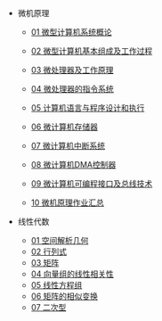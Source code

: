 <!-- _sidebar.md -->

- 微机原理

  * [01 微型计算机系统概论](/review/weiji/01.md ':include') 
  
  * [02 微型计算机基本组成及工作过程](/review/weiji/02.md ':include') 
  * [03 微处理器及工作原理](/review/weiji/03.md ':include') 
  
  * [04 微处理器的指令系统](/review/weiji/04.md ':include') 
  * [05 计算机语言与程序设计和执行](/review/weiji/05.md ':include') 
  
  * [06 微计算机存储器](/review/weiji/06.md ':include') 
  * [07 微计算机中断系统](/review/weiji/07.md ':include') 
  
  * [08 微计算机DMA控制器](/review/weiji/08.md ':include') 
  * [09 微计算机可编程接口及总线技术](/review/weiji/09.md ':include') 
  
  * [10 微机原理作业汇总](/review/weiji/10.md ':include') 
  

- 线性代数
  - [01 空间解析几何](/review/algebra/01.md ':include')
  - [02 行列式](/review/algebra/02.md ':include')
  - [03 矩阵](/review/algebra/03.md ':include')
  - [04 向量组的线性相关性](/review/algebra/04.md ':include')
  - [05 线性方程组](/review/algebra/05.md ':include')
  - [06 矩阵的相似变换](/review/algebra/06.md ':include')
  - [07 二次型](/review/algebra/07.md ':include')
